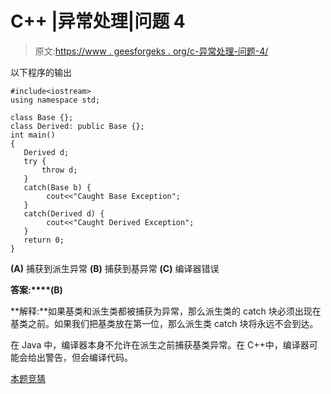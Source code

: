 # C++ |异常处理|问题 4

> 原文:[https://www . geesforgeks . org/c-异常处理-问题-4/](https://www.geeksforgeeks.org/c-exception-handling-question-4/)

以下程序的输出

```
#include<iostream>
using namespace std;

class Base {};
class Derived: public Base {};
int main()
{
   Derived d;
   try {
       throw d;
   }
   catch(Base b) {
        cout<<"Caught Base Exception";
   }
   catch(Derived d) {
        cout<<"Caught Derived Exception";
   }
   return 0;
}
```

**(A)** 捕获到派生异常
**(B)** 捕获到基异常
**(C)** 编译器错误

**答案:****(B)**

**解释:**如果基类和派生类都被捕获为异常，那么派生类的 catch 块必须出现在基类之前。如果我们把基类放在第一位，那么派生类 catch 块将永远不会到达。

在 Java 中，编译器本身不允许在派生之前捕获基类异常。在 C++中，编译器可能会给出警告，但会编译代码。

[本题竞猜](https://www.geeksforgeeks.org/quiz-corner-gq/)
